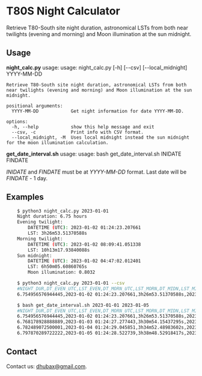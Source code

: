 T80S Night Calculator
=====================

Retrieve T80-South site night duration, astronomical LSTs from both near twilights (evening and morning) and Moon illumination at the sun midnight.

Usage
-----

**night_calc.py** usage:
    usage: night_calc.py [-h] [--csv] [--local_midnight] YYYY-MM-DD

    Retrieve T80-South site night duration, astronomical LSTs from both near twilights (evening and morning) and Moon illumination at the sun midnight.

    positional arguments:
      YYYY-MM-DD            Get night information for date YYYY-MM-DD.

    options:
      -h, --help            show this help message and exit
      --csv, -c             Print info with CSV format.
      --local_midnight, -M  Uses local midnight instead the sun midnight for the moon illumination calculation.

**get_date_interval.sh** usage:
    usage: bash get_date_interval.sh INIDATE FINDATE
    
*INIDATE* and *FINDATE* must be at *YYYY-MM-DD* format. Last date will be *FINDATE* - 1 day.

Examples
--------

```bash
    $ python3 night_calc.py 2023-01-01
    Night duration: 6.75 hours
    Evening twilight:
        DATETIME (UTC): 2023-01-02 01:24:23.207661
        LST: 3h26m53.51370588s
    Morning twilight:
        DATETIME (UTC): 2023-01-02 08:09:41.051338
        LST: 10h13m17.93840088s
    Sun midnight:
        DATETIME (UTC): 2023-01-02 04:47:02.012401
        LST: 6h50m05.60860765s
        Moon illumination: 0.8032

    $ python3 night_calc.py 2023-01-01 --csv
    #NIGHT_DUR,DT_EVEN_UTC,LST_EVEN,DT_MORN_UTC,LST_MORN,DT_MIDN,LST_MIDN,MOON_ILLUM_MIDN
    6.754956576944445,2023-01-02 01:24:23.207661,3h26m53.51370588s,2023-01-02 08:09:41.051338,10h13m17.93840088s,2023-01-02 04:47:02.012401,6h50m05.60860765s,0.8032165343009382

    $ bash get_date_interval.sh 2023-01-01 2023-01-05
    #NIGHT_DUR,DT_EVEN_UTC,LST_EVEN,DT_MORN_UTC,LST_MORN,DT_MIDN,LST_MIDN,MOON_ILLUM_MIDN
    6.754956576944445,2023-01-02 01:24:23.207661,3h26m53.51370588s,2023-01-02 08:09:41.051338,10h13m17.93840088s,2023-01-02 04:47:02.012401,6h50m05.60860765s,0.8032165343009382
    6.768178928888889,2023-01-03 01:24:27.277443,3h30m54.15437295s,2023-01-03 08:10:32.721587,10h18m06.31061791s,2023-01-03 04:47:30.126149,6h54m30.35945389s,0.8750535541745281
    6.782489072500001,2023-01-04 01:24:29.045851,3h34m52.48983602s,2023-01-04 08:11:26.006512,10h22m56.30421445s,2023-01-04 04:47:57.856998,6h58m54.72873387s,0.9314920905532926
    6.797870289722222,2023-01-05 01:24:28.522739,3h38m48.52918417s,2023-01-05 08:12:20.855782,10h27m47.86783566s,2023-01-05 04:48:25.179159,7h03m18.68974587s,0.9712297317299345
```

Contact
-------
	
Contact us: [dhubax@gmail.com](mailto:dhubax@gmail.com).